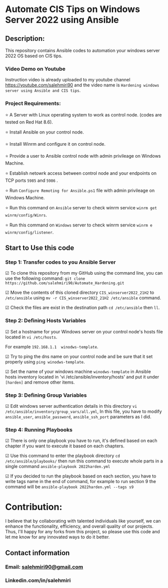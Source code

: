 # Automate CIS Tips on Windows Server 2022 using Ansible
## Description:
This repository contains Ansible codes to automation your windows server 2022 OS based on CIS tips.

### Video Demo on Youtube
Instruction video is already uploaded to my youtube channel https://youtube.com/salehmiri90 and the video name is `Hardening windows server using Ansible and CIS tips`.

### Project Requirements:
⭐ A Server with Linux operating system to work as control node. (codes are tested on Red Hat 8.6).

⭐ Install Ansible on your control node.

⭐ Install Winrm and configure it on control node.

⭐ Provide a user to Ansible control node with admin privileage on Windows Machine.

⭐ Establish netowrk access between control node and your endpoints on TCP ports `5985` and `5986` .

⭐ Run `Configure Remoting for Ansible.ps1` file with admin privileage on Windows Machine.

⭐ Run this command on `Ansible` server to check winrm service `winrm get winrm/config/Winrs`.

⭐ Run this command on `Windows` server to check winrm service `winrm e winrm/config/listener`.

## Start to Use this code
### Step 1: Transfer codes to you Ansible Server
&#9745; To clone this repository from my GitHub using the command line, you can use the following command:
`git clone https://github.com/salehmiri90/Automate_Hardening.git`

&#9745; Move the contents of this cloned directory `CIS_winserver2022_21H2` to `/etc/ansible` using `mv -r CIS_winserver2022_21H2 /etc/ansible` command.

&#9745; Check the files are exist in the destination path `cd /etc/ansible` then `ll`.

### Step 2: Defining Hosts Variables
&#9745; Set a hostname for your Windows server on your control node's hosts file located in `vi /etc/hosts`.

For example `192.168.1.1  winodws-template`.

&#9745; Try to ping the dns name on your control node and be sure that it set properly using `ping winodws-template`.

&#9745; Set the name of your windows machine `winodws-template` in Ansible hosts inventory located in 'vi /etc/ansible/inventory/hosts' and put it under `[harden]` and remove other items.

### Step 3: Defining Group Variables
&#9745; Edit windows server authentication details in this directory `vi /etc/ansible/inventory/group_vars/all.yml`, In this file, you have to modify `ansible_user`, `ansible_password`, `ansible_ssh_port` parameters as I did.

### Step 4: Running Playbooks 
&#9745; There is only one playbook you have to run, it's defined based on each chapter if you want to execute it based on each chapters.

&#9745; Use this command to enter the playbook directory `cd /etc/ansible/playbooks/` then run this command to execute whole parts in a single command `ansible-playbook 2022harden.yml`

&#9745; If you decided to run the playbook based on each section, you have to write tags name in the end of command, for example to run section 9 the command will be `ansible-playbook 2022harden.yml --tags s9`

# Contribution:
I believe that by collaborating with talented individuals like yourself, we can enhance the functionality, efficiency, and overall quality of our projects.
Thus, I'll happy for any forks from this project, so please use this code and let me know for any innovated ways to do it better.

## Contact information
### Email: salehmiri90@gmail.com
### Linkedin.com/in/salehmiri


